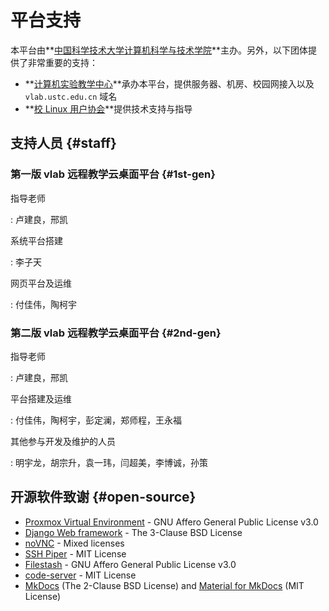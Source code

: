 # 平台支持

本平台由**[中国科学技术大学计算机科学与技术学院](https://cs.ustc.edu.cn/)**主办。另外，以下团体提供了非常重要的支持：

- **[计算机实验教学中心](https://cslab.ustc.edu.cn/)**承办本平台，提供服务器、机房、校园网接入以及 `vlab.ustc.edu.cn` 域名
- **[校 Linux 用户协会](https://lug.ustc.edu.cn/)**提供技术支持与指导

## 支持人员 {#staff}

### 第一版 vlab 远程教学云桌面平台 {#1st-gen}

指导老师

: 卢建良，邢凯

系统平台搭建

: 李子天

网页平台及运维

: 付佳伟，陶柯宇

### 第二版 vlab 远程教学云桌面平台 {#2nd-gen}

指导老师

: 卢建良，邢凯

平台搭建及运维

: 付佳伟，陶柯宇，彭定澜，郑师程，王永福

其他参与开发及维护的人员

: 明宇龙，胡宗升，袁一玮，闫超美，李博诚，孙策

## 开源软件致谢 {#open-source}

- [Proxmox Virtual Environment](https://www.proxmox.com/en/proxmox-ve) - GNU Affero General Public License v3.0
- [Django Web framework](https://www.djangoproject.com/) - The 3-Clause BSD License
- [noVNC](https://novnc.com/) - Mixed licenses
- [SSH Piper](https://github.com/tg123/sshpiper) - MIT License
- [Filestash](https://www.filestash.app/) - GNU Affero General Public License v3.0
- [code-server](https://github.com/cdr/code-server) - MIT License
- [MkDocs](https://www.mkdocs.org/) (The 2-Clause BSD License) and [Material for MkDocs](https://squidfunk.github.io/mkdocs-material/) (MIT License)
